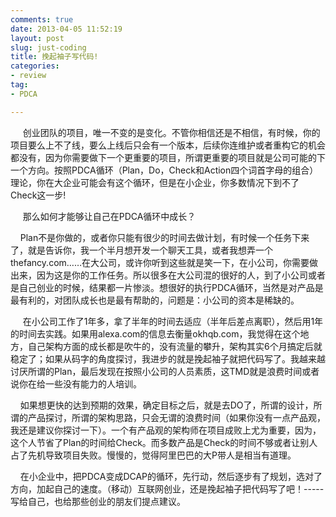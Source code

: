 ```yaml
---
comments: true
date: 2013-04-05 11:52:19
layout: post
slug: just-coding
title: 挽起袖子写代码!
categories:
- review
tag:
- PDCA

---
```


<p>&nbsp;&nbsp;&nbsp;&nbsp; 创业团队的项目，唯一不变的是变化。不管你相信还是不相信，有时候，你的项目要么上不了线，要么上线后只会有一个版本，后续你连维护或者重构它的机会都没有，因为你需要做下一个更重要的项目，所谓更重要的项目就是公司可能的下一个方向。按照PDCA循环（Plan，Do，Check和Action四个词首字母的组合）理论，你在大企业可能会有这个循环，但是在小企业，你多数情况下到不了Check这一步!</p>
<p>&nbsp;&nbsp;&nbsp;&nbsp; 那么如何才能够让自己在PDCA循环中成长？</p>
<p> &nbsp;&nbsp;&nbsp;&nbsp;Plan不是你做的，或者你只能有很少的时间去做计划，有时候一个任务下来了，就是告诉你，我一个半月想开发一个聊天工具，或者我想弄一个thefancy.com……在大公司，或许你听到这些就是笑一下，在小公司，你需要做出来，因为这是你的工作任务。所以很多在大公司混的很好的人，到了小公司或者是自己创业的时候，结果都一片惨淡。想很好的执行PDCA循环，当然是对产品是最有利的，对团队成长也是最有帮助的，问题是：小公司的资本是稀缺的。</p>
<p>&nbsp;&nbsp;&nbsp;&nbsp; 在小公司工作了1年多，拿了半年的时间去适应（半年后差点离职），然后用1年的时间去实践。如果用alexa.com的信息去衡量okhqb.com，我觉得在这个地方，自己架构方面的成长都是吹牛的，没有流量的攀升，架构其实6个月搞定后就稳定了；如果从码字的角度探讨，我进步的就是挽起袖子就把代码写了。我越来越讨厌所谓的Plan，最后发现在按照小公司的人员素质，这TMD就是浪费时间或者说你在给一些没有能力的人培训。</p>
<p>&nbsp;&nbsp;&nbsp;&nbsp;如果想更快的达到预期的效果，确定目标之后，就是去DO了，所谓的设计，所谓的产品探讨，所谓的架构思路，只会无谓的浪费时间（如果你没有一点产品观，我还是建议你探讨一下）。一个有产品观的架构师在项目成败上尤为重要，因为，这个人节省了Plan的时间给Check。而多数产品是Check的时间不够或者让别人占了先机导致项目失败。慢慢的，觉得阿里巴巴的大P带人是相当有道理。</p>
<p>&nbsp;&nbsp;&nbsp;&nbsp;在小企业中，把PDCA变成DCAP的循环，先行动，然后逐步有了规划，选对了方向，加起自己的速度。（移动）互联网创业，还是挽起袖子把代码写了吧！-----写给自己，也给那些创业的朋友们提点建议。</p>

